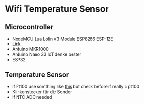# Wifi Temperature Sensor

## Microcontroller 

- NodeMCU Lua Lolin V3 Module ESP8266 ESP-12E
- [Link](https://www.amazon.de/AZDelivery-NodeMCU-ESP8266-ESP-12E-Development/dp/B06Y1ZPNMS/ref=sr_1_3?_encoding=UTF8&camp=1634&creative=19450&keywords=esp8266%2Bboard%2Bv3&linkCode=ur2&qid=1575812938&sr=8-3&th=1#detail_bullets_id)
- Arduino MKR1000
- Arduino Nano 33 IoT denke bester
- ESP32

## Temperature Sensor

- if Pt100 use somthing like [this](https://www.adafruit.com/product/3328) but check before if really a pt100
- Klinkenstecker für die Sonden
- if NTC ADC needed